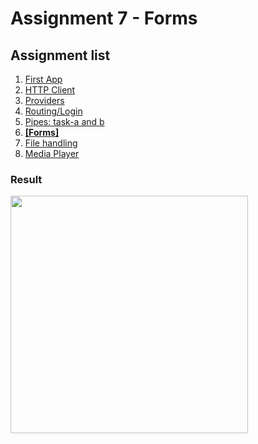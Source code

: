 # Assignment 7 - Forms

## Assignment list
1. [First App](https://github.com/joonasmkauppinen/first-ionic-app/tree/master)
2. [HTTP Client](https://github.com/joonasmkauppinen/first-ionic-app/tree/http-a)
3. [Providers](https://github.com/joonasmkauppinen/first-ionic-app/tree/ionic-providers)
4. [Routing/Login](https://github.com/joonasmkauppinen/first-ionic-app/tree/ionic-navigation-login)
5. [Pipes: task-a and b](https://github.com/joonasmkauppinen/first-ionic-app/tree/ionic-pipes-task-a)
6. **[[Forms]](https://github.com/joonasmkauppinen/first-ionic-app/tree/ionic-forms)**
7. [File handling]()
8. [Media Player]()

### Result

<img src="https://user-images.githubusercontent.com/28673805/52308488-1ed38780-29a6-11e9-9fc0-71dd16073fd5.gif" width="380">


